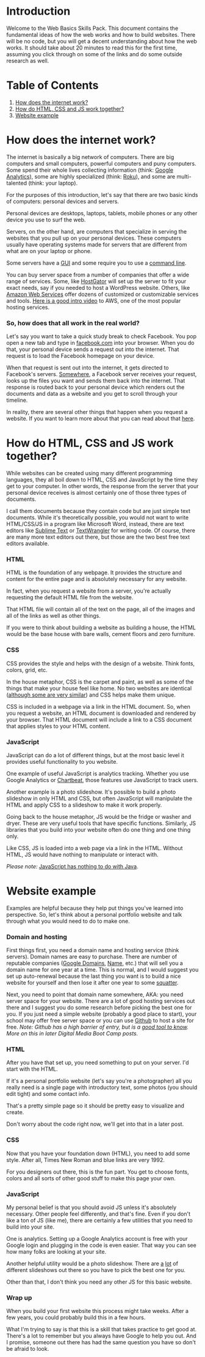 # Introduction

Welcome to the Web Basics Skills Pack. This document contains the fundamental ideas of how the web works and how to build websites. There will be no code, but you will get a decent understanding about how the web works. It should take about 20 minutes to read this for the first time, assuming you click through on some of the links and do some outside research as well.

# Table of Contents

1. [How does the internet work?](#how-does-the-internet-work)
1. [How do HTML, CSS and JS work together?](#how-do-html-css-and-js-work-together)
1. [Website example](#website-example)

# How does the internet work?

The internet is basically a big network of computers. There are big computers and small computers, powerful computers and puny computers. Some spend their whole lives collecting information (think: [Google Analytics](http://google.com/analytics/)), some are highly specialized (think: [Roku](https://www.roku.com/)), and some are multi-talented (think: your laptop).

For the purposes of this introduction, let's say that there are two basic kinds of computers: personal devices and servers.

Personal devices are desktops, laptops, tablets, mobile phones or any other device you use to surf the web.

Servers, on the other hand, are computers that specialize in serving the websites that you pull up on your personal devices. These computers usually have operating systems made for servers that are different from what are on your laptop or phone. 

Some servers have a [GUI](https://en.wikipedia.org/wiki/Graphical_user_interface) and some require you to use a [command line](https://en.wikipedia.org/wiki/Command-line_interface).

You can buy server space from a number of companies that offer a wide range of services. Some, like [HostGator](http://www.hostgator.com/apps/wordpress-hosting) will set up the server to fit your exact needs, say if you needed to host a WordPress website. Others, like [Amazon Web Services](https://aws.amazon.com/websites/?nc2=h_l3_wa) offer dozens of customized or customizable services and tools. [Here is a good intro video](https://aws.amazon.com/websites/?nc2=h_l3_wa) to AWS, one of the most popular hosting services.

### So, how does that all work in the real world?

Let's say you want to take a quick study break to check Facebook. You pop open a new tab and type in [facebook.com](https://facebook.com) into your browser. When you do that, your personal device sends a request out into the internet. That request is to load the Facebook homepage on your device.

When that request is sent out into the internet, it gets directed to Facebook's servers. [Somewhere](http://projects.registerguard.com/turin/2016/jul/31/lumber-town-rides-digital-wave-to-rally/), a Facebook server receives your request, looks up the files you want and sends them back into the internet. That response is routed back to your personal device which renders out the documents and data as a website and you get to scroll through your timeline.

In reality, there are several other things that happen when you request a website. If you want to learn more about that you can read about that [here](https://web.stanford.edu/class/msande91si/www-spr04/readings/week1/InternetWhitepaper.htm). 

# How do HTML, CSS and JS work together?

While websites can be created using many different programming languages, they all boil down to HTML, CSS and JavaScript by the time they get to your computer. In other words, the response from the server that your personal device receives is almost certainly one of those three types of documents.

I call them documents because they contain code but are just simple text documents. While it's theoretically possible, you would not want to write HTML/CSS/JS in a program like Microsoft Word, instead, there are text editors like [Sublime Text](http://www.sublimetext.com/3) or [TextWrangler](http://www.barebones.com/products/TextWrangler/) for writing code. Of course, there are many more text editors out there, but those are the two best free text editors available.

### HTML

HTML is the foundation of any webpage. It provides the structure and content for the entire page and is absolutely necessary for any website.

In fact, when you request a website from a server, you're actually requesting the default HTML file from the website.

That HTML file will contain all of the text on the page, all of the images and all of the links as well as other things.

If you were to think about building a website as building a house, the HTML would be the base house with bare walls, cement floors and zero furniture. 

### CSS

CSS provides the style and helps with the design of a website. Think fonts, colors, grid, etc. 

In the house metaphor, CSS is the carpet and paint, as well as some of the things that make your house feel like home. No two websites are identical ([although some are very similar](http://adventurega.me/bootstrap/)) and CSS helps make them unique.

CSS is included in a webpage via a link in the HTML document. So, when you request a website, an HTML document is downloaded and rendered by your browser. That HTML document will include a link to a CSS document that applies styles to your HTML content.

### JavaScript

JavaScript can do a lot of different things, but at the most basic level it provides useful functionality to you website. 

One example of useful JavaScript is analytics tracking. Whether you use Google Analytics or [Chartbeat](https://chartbeat.com), those features use JavaScript to track users. 

Another example is a photo slideshow. It's possible to build a photo slideshow in only HTML and CSS, but often JavaScript will manipulate the HTML and apply CSS to a slideshow to make it work properly.

Going back to the house metaphor, JS would be the fridge or washer and dryer. These are very useful tools that have specific functions. Similarly, JS libraries that you build into your website often do one thing and one thing only.

Like CSS, JS is loaded into a web page via a link in the HTML. Without HTML, JS would have nothing to manipulate or interact with.

*Please note:* [JavaScript has nothing to do with Java](http://javascriptisnotjava.io/).

# Website example

Examples are helpful because they help put things you've learned into perspective. So, let's think about a personal portfolio website and talk through what you would need to do to make one.

### Domain and hosting

First things first, you need a domain name and hosting service (think servers). Domain names are easy to purchase. There are number of reputable companies ([Google Domains](https://domains.google/#/), [Name](https://name.com), etc.) that will sell you a domain name for one year at a time. This is normal, and I would suggest you set up auto-renewal because the last thing you want is to build a nice website for yourself and then lose it after one year to some [squatter](https://en.wikipedia.org/wiki/Cybersquatting).

Next, you need to point that domain name somewhere, AKA: you need server space for your website. There are a lot of good hosting services out there and I suggest you do some research before picking the best one for you. If you just need a simple website (probably a good place to start), your school may offer free server space or you can use [Github](https://pages.github.com/) to host a site for free. *Note: Github has a high barrier of entry, but is a [good tool to know](https://github.com/uohack/github-basics). More on this in later Digital Media Boot Camp posts.*

### HTML

After you have that set up, you need something to put on your server. I'd start with the HTML. 

If it's a personal portfolio website (let's say you're a photographer) all you really need is a single page with introductory text, some photos (you should edit tight) and some contact info.

That's a pretty simple page so it should be pretty easy to visualize and create. 

Don't worry about the code right now, we'll get into that in a later post.

### CSS

Now that you have your foundation down (HTML), you need to add some style. After all, Times New Roman and blue links are very 1992. 

For you designers out there, this is the fun part. You get to choose fonts, colors and all sorts of other good stuff to make this page your own.

### JavaScript

My personal belief is that you should avoid JS unless it's absolutely necessary. Other people feel differently, and that's fine. Even if you don't like a ton of JS (like me), there are certainly a few utilities that you need to build into your site.

One is analytics. Setting up a Google Analytics account is free with your Google login and plugging in the code is even easier. That way you can see how many folks are looking at your site.

Another helpful utility would be a photo slideshow. There are [a](https://galleria.io/) [lot](https://owlcarousel2.github.io/OwlCarousel2/) of different slideshows out there so you have to pick the best one for you.

Other than that, I don't think you need any other JS for this basic website.

### Wrap up

When you build your first website this process might take weeks. After a few years, you could probably build this in a few hours. 

What I'm trying to say is that this is a skill that takes practice to get good at. There's a lot to remember but you always have Google to help you out. And I promise, someone out there has had the same question you have so don't be afraid to look.